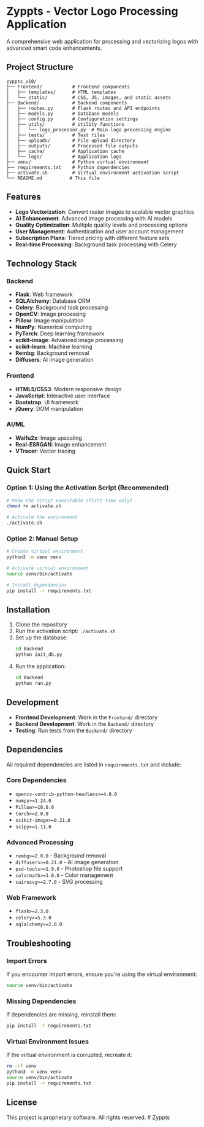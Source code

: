 # Zyppts - Vector Logo Processing Application

A comprehensive web application for processing and vectorizing logos with advanced smart code enhancements.

## Project Structure

```
zyppts_v10/
├── Frontend/           # Frontend components
│   ├── templates/      # HTML templates
│   └── static/         # CSS, JS, images, and static assets
├── Backend/            # Backend components
│   ├── routes.py       # Flask routes and API endpoints
│   ├── models.py       # Database models
│   ├── config.py       # Configuration settings
│   ├── utils/          # Utility functions
│   │   └── logo_processor.py  # Main logo processing engine
│   ├── tests/          # Test files
│   ├── uploads/        # File upload directory
│   ├── outputs/        # Processed file outputs
│   ├── cache/          # Application cache
│   └── logs/           # Application logs
├── venv/               # Python virtual environment
├── requirements.txt    # Python dependencies
├── activate.sh         # Virtual environment activation script
└── README.md          # This file
```

## Features

- **Logo Vectorization**: Convert raster images to scalable vector graphics
- **AI Enhancement**: Advanced image processing with AI models
- **Quality Optimization**: Multiple quality levels and processing options
- **User Management**: Authentication and user account management
- **Subscription Plans**: Tiered pricing with different feature sets
- **Real-time Processing**: Background task processing with Celery

## Technology Stack

### Backend
- **Flask**: Web framework
- **SQLAlchemy**: Database ORM
- **Celery**: Background task processing
- **OpenCV**: Image processing
- **Pillow**: Image manipulation
- **NumPy**: Numerical computing
- **PyTorch**: Deep learning framework
- **scikit-image**: Advanced image processing
- **scikit-learn**: Machine learning
- **Rembg**: Background removal
- **Diffusers**: AI image generation

### Frontend
- **HTML5/CSS3**: Modern responsive design
- **JavaScript**: Interactive user interface
- **Bootstrap**: UI framework
- **jQuery**: DOM manipulation

### AI/ML
- **Waifu2x**: Image upscaling
- **Real-ESRGAN**: Image enhancement
- **VTracer**: Vector tracing

## Quick Start

### Option 1: Using the Activation Script (Recommended)
```bash
# Make the script executable (first time only)
chmod +x activate.sh

# Activate the environment
./activate.sh
```

### Option 2: Manual Setup
```bash
# Create virtual environment
python3 -m venv venv

# Activate virtual environment
source venv/bin/activate

# Install dependencies
pip install -r requirements.txt
```

## Installation

1. Clone the repository
2. Run the activation script: `./activate.sh`
3. Set up the database:
   ```bash
   cd Backend
   python init_db.py
   ```
4. Run the application:
   ```bash
   cd Backend
   python run.py
   ```

## Development

- **Frontend Development**: Work in the `Frontend/` directory
- **Backend Development**: Work in the `Backend/` directory
- **Testing**: Run tests from the `Backend/` directory

## Dependencies

All required dependencies are listed in `requirements.txt` and include:

### Core Dependencies
- `opencv-contrib-python-headless>=4.8.0`
- `numpy>=1.24.0`
- `Pillow>=10.0.0`
- `torch>=2.0.0`
- `scikit-image>=0.21.0`
- `scipy>=1.11.0`

### Advanced Processing
- `rembg>=2.0.0` - Background removal
- `diffusers>=0.21.0` - AI image generation
- `psd-tools>=1.9.0` - Photoshop file support
- `colormath>=3.0.0` - Color management
- `cairosvg>=2.7.0` - SVG processing

### Web Framework
- `flask>=2.3.0`
- `celery>=5.3.0`
- `sqlalchemy>=2.0.0`

## Troubleshooting

### Import Errors
If you encounter import errors, ensure you're using the virtual environment:
```bash
source venv/bin/activate
```

### Missing Dependencies
If dependencies are missing, reinstall them:
```bash
pip install -r requirements.txt
```

### Virtual Environment Issues
If the virtual environment is corrupted, recreate it:
```bash
rm -rf venv
python3 -m venv venv
source venv/bin/activate
pip install -r requirements.txt
```

## License

This project is proprietary software. All rights reserved. # Zyppts
